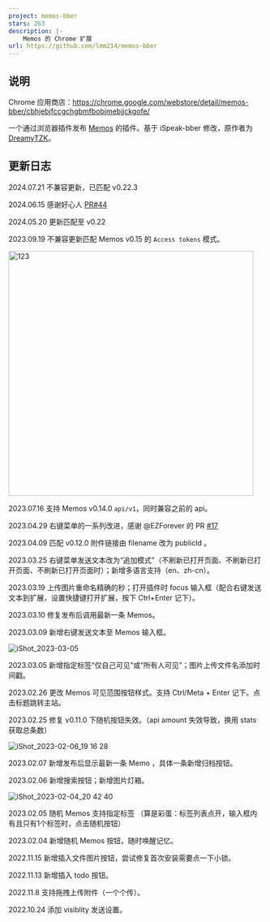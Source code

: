 ```yaml
---
project: memos-bber
stars: 263
description: |-
    Memos 的 Chrome 扩展
url: https://github.com/lmm214/memos-bber
---
```


## 说明

Chrome 应用商店：<https://chrome.google.com/webstore/detail/memos-bber/cbhjebjfccgchgbmfbobjmebjjckgofe/>

一个通过浏览器插件发布 [Memos](https://usememos.com/) 的插件。基于 iSpeak-bber 修改，原作者为 [DreamyTZK](https://www.antmoe.com/)。

## 更新日志

2024.07.21 不兼容更新，已匹配 v0.22.3

2024.06.15 感谢好心人 [PR#44](https://github.com/lmm214/memos-bber/pull/44)

2024.05.20 更新匹配至 v0.22

2023.09.19 不兼容更新匹配 Memos v0.15 的 `Access tokens` 模式。

<img width="483" alt="123" src="https://github.com/lmm214/memos-bber/assets/1472390/4ce2edc2-ce64-44d5-b4ef-d2e79b9d6a1a">

2023.07.16 支持 Memos v0.14.0 `api/v1`，同时兼容之前的 api。 

2023.04.29 右键菜单的一系列改进，感谢 @EZForever 的 PR [#17](https://github.com/lmm214/memos-bber/pull/17)

2023.04.09 匹配 v0.12.0 附件链接由 filename 改为 publicId 。

2023.03.25 右键菜单发送文本改为“追加模式”（不刷新已打开页面、不刷新已打开页面、不刷新已打开页面时）；新增多语言支持（en、zh-cn）。

2023.03.19 上传图片重命名精确的秒；打开插件时 focus 输入框（配合右键发送文本到扩展，设置快捷键打开扩展，按下 Ctrl+Enter 记下）。

2023.03.10 修复发布后调用最新一条 Memos。

2023.03.09 新增右键发送文本至 Memos 输入框。

![iShot_2023-03-05](https://user-images.githubusercontent.com/1472390/222957393-fc2e933e-b18f-4e69-a8c0-4609f84a0a90.png)

2023.03.05 新增指定标签“仅自己可见”或“所有人可见”；图片上传文件名添加时间戳。

2023.02.26 更改 Memos 可见范围按钮样式。支持 Ctrl/Meta + Enter 记下。点击标题跳转主站。

2023.02.25 修复 v0.11.0 下随机按钮失效。（api amount 失效导致，换用 stats 获取总条数）

![iShot_2023-02-06_19 16 28](https://user-images.githubusercontent.com/1472390/216958098-1f4fab2a-e77c-41bd-8ba3-5786f42744d7.png)

2023.02.07 新增发布后显示最新一条 Memo ，具体一条新增归档按钮。

2023.02.06 新增搜索按钮；新增图片灯箱。

![iShot_2023-02-04_20 42 40](https://user-images.githubusercontent.com/1472390/216768533-4a93124a-666e-4617-a60b-29c826dc1584.png)

2023.02.05 随机 Memos 支持指定标签 （算是彩蛋：标签列表点开，输入框内有且只有1个标签时，点击随机按钮）

2023.02.04 新增随机 Memos 按钮，随时唤醒记忆。

2022.11.15 新增插入文件图片按钮，尝试修复首次安装需要点一下小锁。

2022.11.13 新增插入 todo 按钮。

2022.11.8 支持拖拽上传附件（一个个传）。

2022.10.24 添加 visiblity 发送设置。


